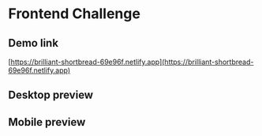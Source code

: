 # Frontend Challenge

## Demo link

[https://brilliant-shortbread-69e96f.netlify.app](https://brilliant-shortbread-69e96f.netlify.app)

## Desktop preview

## Mobile preview
